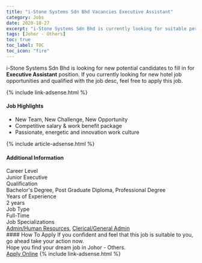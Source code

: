 ```yaml
---
title: "i-Stone Systems Sdn Bhd Vacancies Executive Assistant" 
category: Jobs 
date: 2020-10-27 
excerpt: "i-Stone Systems Sdn Bhd is currently looking for suitable person to fill in the Executive Assistant which positioned at Johor - Others" 
tags: [Johor - Others] 
toc: true 
toc_label: TOC 
toc_icon: "fire" 
--- 
```


<p>i-Stone Systems Sdn Bhd is looking for new potential candidates to fill in for <b>Executive Assistant</b> position. If you currently looking for new hotel job opportunities and qualified with the job desc, feel free to apply this job.
</p>{% include link-adsense.html %} 
<div><div><h4>Job Highlights</h4></div><div><ul><li><div><div><div><div></div></div></div><div><span>New Team, New Challenge, New Opportunity</span></div></div></li><li><div><div><div><div></div></div></div><div><span>Competitive salary &amp; work benefit package</span></div></div></li><li><div><div><div><div></div></div></div><div><span>Passionate, energetic and innovation work culture</span></div></div></li></ul></div></div> 
{% include article-adsense.html %} 
<div><div><h4>Additional Information</h4></div><div><div><div><div><div><div><div><span>Career Level</span></div><div><span>Junior Executive</span></div></div></div></div><div><div><div><div><span>Qualification</span></div><div><span>Bachelor's Degree, Post Graduate Diploma, Professional Degree</span></div></div></div></div><div><div><div><div><span>Years of Experience</span></div><div><span>2 years</span></div></div></div></div><div><div><div><div><span>Job Type</span></div><div><span>Full-Time</span></div></div></div></div><div><div><div><div><span>Job Specializations</span></div><div><span><a href="/en/job-search/admin-human-resources-jobs/">Admin/Human Resources</a>, <a href="/en/job-search/clerical-administrative-support-jobs/">Clerical/General Admin</a></span></div></div></div></div></div></div></div></div> 
#### How To Apply 
If you confident and feel that this job is suitable to you, go ahead take your action now. <br/> 
Hope you find your dream job in Johor - Others. <br/> 
<a href="https://www.jobstreet.com.my/en/job/executive-assistant-4412208?jobId=jobstreet-my-job-4412208" class="btn btn--info" target="_blank" rel="nofollow noopenner">Apply Online</a> 
{% include link-adsense.html %} 